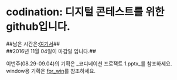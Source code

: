 # codination: 디지털 콘테스트를 위한 github입니다.  
##남은 시간은:[여기서](http://jsdn.space/dicon.html "웹사이트")##  
##2016년 11월 04일이 마감일 입니다.##  
  
이번주(08.29-09.04)의 기획은 _코디네이션 프로잭트 1.pptx_를 참조하세요.
window용 기획은 [for_win](https://github.com/jaminn/codination/tree/master/for_win "for_win")를 참조하세요.
